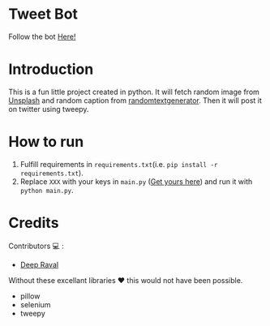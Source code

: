 # Tweet Bot
Follow the bot [Here!](https://twitter.com/tweet_bot_1729)
# Introduction
This is a fun little project created in python. It will fetch random image from [Unsplash](https://source.unsplash.com/) and random caption from [randomtextgenerator](https://randomtextgenerator.com/). Then it will post it on twitter using tweepy.

# How to run 

  1. Fulfill requirements in ```requirements.txt```(i.e. ```pip install -r requirements.txt```).
  2. Replace ```XXX``` with your keys in ```main.py``` ([Get yours here](https://developer.twitter.com/)) and run it with
     ```python main.py```.

# Credits

Contributors :computer: : 
  
  * [Deep Raval](https://github.com/imdeep2905)

Without these excellant libraries :heart: this would not have been possible.
   
   * pillow
   * selenium
   * tweepy
